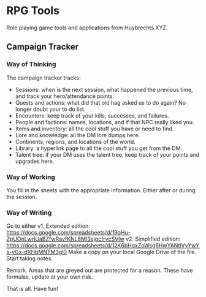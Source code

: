 # RPG Tools
Role playing game tools and applications from Huybrechts XYZ.

## Campaign Tracker
### Way of Thinking
The campaign tracker tracks:
- Sessions: when is the next session, what happened the previous time, and track your hero/attendance points.
- Quests and actions: what did that old hag asked us to do again? No longer doubt your to do list.
- Encounters: keep track of your kills, successes, and failures.
- People and factions: names, locations, and if that NPC really liked you.
- Items and inventory: all the cool stuff you have or need to find.
- Lore and knowledge: all the DM lore dumps here.
- Continents, regions, and locations of the world.
- Library: a hyperlink page to all the cool stuff you get from the DM.
- Talent tree: if your DM uses the talent tree, keep track of your points and upgrades here.

### Way of Working
You fill in the sheets with the appropriate information.
Either after or during the session.

### Way of Writing
Go to either
v1. Extended edition: https://docs.google.com/spreadsheets/d/19qHu-ZpUOnLwrlUaBZfwRavfKNL8MI3ajgcfrycSVIw
v2. Simplified edition: https://docs.google.com/spreadsheets/d/12K6bHqxZoWsg6HwYANtlVyYwYs-yGx-dXHbMNTM3gl0
Make a copy on your local Google Drive of the file. 
Start taking notes.

Remark.
Areas that are greyed out are protected for a reason. These have formulas, update at your own risk.

That is all. Have fun!

